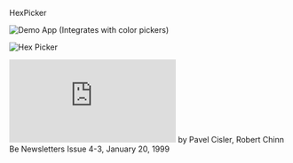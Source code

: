 HexPicker

![Demo App](https://raw.github.com/jscipione/colorPickerPanel/master/images/Demo.png) (Integrates with color pickers)

![Hex Picker](https://raw.github.com/jscipione/colorPickerPanel/master/images/HexagonalPicker.png)

![Be Engineering Insights: Writing a Modular Color Picker](https://www.haiku-os.org/legacy-docs/benewsletter/Issue4-3.html#Engineering4-3) by Pavel Cisler, Robert Chinn Be Newsletters Issue 4-3, January 20, 1999